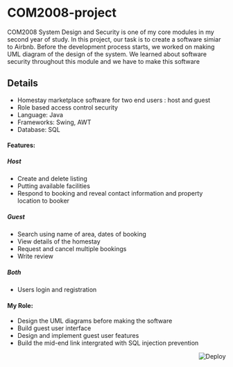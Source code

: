 # COM2008-project
COM2008 System Design and Security is one of my core modules in my second year of study. In this project, our task is to create a software simiar to Airbnb.
Before the development process starts, we worked on making UML diagram of the design of the system. 
We learned about software security throughout this module and we have to make this software

## Details
- Homestay marketplace software for two end users : host and guest
- Role based access control security
- Language: Java
- Frameworks: Swing, AWT
- Database: SQL

#### Features:
##### Host
- Create and delete listing
- Putting available facilities
- Respond to booking and reveal contact information and property location to booker
##### Guest
- Search using name of area, dates of booking
- View details of the homestay
- Request and cancel multiple bookings
- Write review
##### Both
- Users login and registration

#### My Role:
- Design the UML diagrams before making the software
- Build guest user interface
- Design and implement guest user features
- Build the mid-end link intergrated with SQL injection prevention

<a href="https://heroku.com/deploy">
  <img  align="right"  src="https://www.herokucdn.com/deploy/button.svg" alt="Deploy">
</a>
